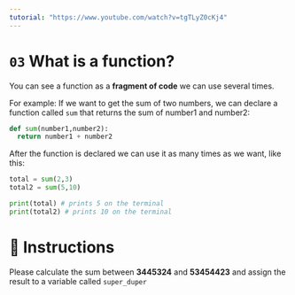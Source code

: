 ```yaml
---
tutorial: "https://www.youtube.com/watch?v=tgTLyZ0cKj4"
---
```


# `03` What is a function?

You can see a function as a **fragment of code** we can use  several times.

For example: If we want to get the sum of two numbers, we can declare a function called `sum` that returns the sum of number1 and number2:

```python
def sum(number1,number2):
  return number1 + number2
```

After the function is declared we can use it as many times as we want, like this:

```python
total = sum(2,3)
total2 = sum(5,10)

print(total) # prints 5 on the terminal
print(total2) # prints 10 on the terminal
```

# 📝 Instructions

Please calculate the sum between **3445324** and **53454423** and assign the result to a variable called `super_duper`

